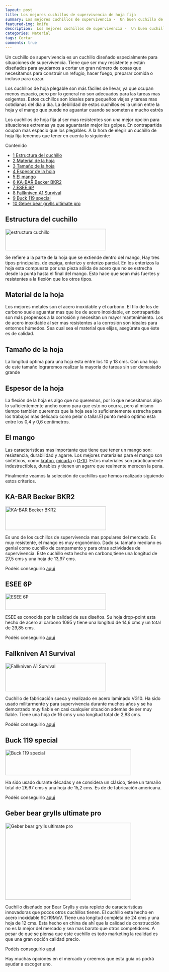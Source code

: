 ```yaml
---
layout: post
title: Los mejores cuchillos de supervivencia de hoja fija
summary: Los mejores cuchillos de supervivencia -  Un buen cuchillo de supervivencia es una herramienta imprescindible en cualquier situación de supervivencia. Todo lo que necesitas saber para elegir un buen cuchillo, resistente y versátil en cualquier situación.
featured-img: knife
description:  Los mejores cuchillos de supervivencia -  Un buen cuchillo de supervivencia es una herramienta imprescindible en cualquier situación de supervivencia. Todo lo que necesitas saber para elegir un buen cuchillo, resistente y versátil en cualquier situación.
categories: Material
tags: Cortar
comments: true
---
```


<p>
Un cuchillo de supervivencia es un cuchillo diseñado especialmente para situaciones de supervivencia. Tiene que ser muy resistente y están diseñados para ayudarnos a cortar un gran número de cosas que necesitamos para construir un refugio, hacer fuego, preparar comida o incluso para cazar.
</p>

<p>Los cuchillos de hoja plegable son más fáciles de llevar, ya que ocupan menos espacio, pero por lo general no son adecuados para las tareas mas exigentes. Estos cuchillos son ideales para pequeños viajes y tareas mas cotidianas del día a día. La debilidad de estos cuchillos es la unión entre la hoja y el mango que puede no aguantar cuando se someten a mucho estrés</p>

<p>
Los cuchillos de hoja fija al ser mas resistentes son una mejor opción para situaciones extremas ya que aguantarán mejor los golpes. En contrapartida ocupan mas espacio que los plegables. A la hora de elegir un cuchillo de hoja fija tenemos que tener en cuenta lo siguiente:
</p>

<div id="toc_container">
    <p class="toc_title">Contenido</p>
    <ul class="toc_list">
        <li><a href="#header1">1 Estructura del cuchillo</a></li>
        <li><a href="#header2">2 Material de la hoja</a></li>
        <li><a href="#header3">3 Tamaño de la hoja</a></li>
        <li><a href="#header4">4 Espesor de la hoja</a></li>
        <li><a href="#header5">5 El mango</a></li>
        <li><a href="#header6">6 KA-BAR Becker BKR2</a></li>
        <li><a href="#header7">7 ESEE 6P</a></li>
        <li><a href="#header8">8 Fallkniven A1 Survival</a></li>
        <li><a href="#header9">9 Buck 119 special</a></li>
        <li><a href="#header10">10 Geber bear grylls ultimate pro</a></li>
    </ul>
</div>

<h2 id="header1">Estructura del cuchillo</h2>

<img border="0" src="{{ '/assets/img/posts/cuchillo_estructura.png' | absolute_url }}" width="320" height="68" data-original-width="522" data-original-height="111"  alt="estructura cuchillo"/>

<p>Se refiere a la parte de la hoja que se extiende dentro del mango, Hay tres tipos principales, de espiga, enterizo y enterizo parcial. En los enterizos la hoja esta compuesta por una pieza sólida de acero que no se estrecha desde la punta hasta el final del mango. Esto hace que sean más fuertes y resistentes a la flexión que los otros tipos. </p>

<h2 id="header2">Material de la hoja</h2>

<p>
Los mejores metales son el acero inoxidable y el carbono. El filo de los de carbono suele aguantar mas que los de acero inoxidable, en contrapartida son más propensos a la corrosión y necesitan un mayor mantenimiento. Los de acero inoxidable al ser mas resistentes a la corrosión son ideales para entornos húmedos. Sea cual sea el material que elijas, asegúrate que éste es de calidad.
</p>

<h2 id="header3">Tamaño de la hoja</h2>

<p>La longitud optima para una hoja esta entre los 10 y 18 cms. Con una hoja de este tamaño lograremos realizar la mayoría de tareas sin ser demasiado grande</p>

<h2 id="header4">Espesor de la hoja</h2>

<p>
La flexión de la hoja es algo que no queremos, por lo que necesitamos algo lo suficientemente ancho como para que esto no ocurra, pero al mismo tiempo también queremos que la hoja sea lo suficientemente estrecha para los trabajos más delicado como pelar o tallar.El punto medio optimo esta entre los 0,4 y 0,6 centímetros.
</p>

<h2 id="header5">El mango</h2>

<p>
Las características mas importante que tiene que tener un mango son: resistencia, durabilidad y agarre. Los mejores materiales para el mango son sintéticos, como <a href="https://en.wikipedia.org/wiki/Kraton_(polymer)" target="_blank">kraton</a>, <a href="https://en.wikipedia.org/wiki/Micarta" target="_blank">micarta</a> o <a href="https://en.wikipedia.org/wiki/G10_(material)" target="_blank">G-10</a>. Estos materiales son prácticamente indestructibles, durables y tienen un agarre que realmente merecen la pena.
</p>

<p>
Finalmente veamos la selección de cuchillos que hemos realizado siguiendo estos criterios.
</p>


<h2 id="header6">KA-BAR Becker BKR2</h2>

<img border="0" src="{{ '/assets/img/posts/cu_kabar.jpg' | absolute_url }}" width="320" height="75" data-original-width="800" data-original-height="187" alt="KA-BAR Becker BKR2"/>

<p>
Es uno de los cuchillos de supervivencia mas populares del mercado. Es muy resistente, el mango es muy ergonómico. Dado su tamaño mediano es genial como cuchillo de campamento y para otras actividades de supervivencia. Este cuchillo esta hecho en carbono,tiene una longitud de 27,5 cms y una hoja de 13,97 cms.
</p>

Podéis conseguirlo <a target="_blank" href="https://www.amazon.es/gp/product/B001N1DPDE/ref=as_li_tl?ie=UTF8&camp=3638&creative=24630&creativeASIN=B001N1DPDE&linkCode=as2&tag=tdspvv-21&linkId=5cdc86a773dba62a50409852262a1181">aqui</a><img src="//ir-es.amazon-adsystem.com/e/ir?t=todosupervi05-21&l=am2&o=30&a=B001N1DPDE" width="1" height="1" border="0" alt="KA-BAR Becker BKR2" style="border:none !important; margin:0px !important;" />


<h2 id="header7">ESEE 6P</h2>

<img border="0" src="{{ '/assets/img/posts/cu_esee.jpg' | absolute_url }}" width="320" height="52" data-original-width="800" data-original-height="131" alt="ESEE 6P"/>

<p>
ESEE es conocida por la calidad de sus diseños. Su hoja drop-point esta hecho de acero al carbono 1095 y tiene una longitud de 14,6 cms y un total de 29,85 cms.

</p>

Podéis conseguirlo <a target="_blank" href="https://www.amazon.es/gp/product/B00GX8ZYMM/ref=as_li_tl?ie=UTF8&camp=3638&creative=24630&creativeASIN=B00GX8ZYMM&linkCode=as2&tag=tdspvv-21&linkId=8a4e85970bad9cfea357c2f0fefbdd37">aqui</a><img src="//ir-es.amazon-adsystem.com/e/ir?t=todosupervi05-21&l=am2&o=30&a=B00GX8ZYMM" width="1" height="1" border="0" alt="ESEE 6P" style="border:none !important; margin:0px !important;" />

<h2 id="header8">Fallkniven A1 Survival</h2>

<img border="0" src="{{ '/assets/img/posts/cu_fall.jpg' | absolute_url }}" width="320" height="90" data-original-width="800" data-original-height="226" alt="Fallkniven A1 Survival">

<p>Cuchillo de fabricación sueca y realizado en acero laminado VG10. Ha sido usado militarmente y para supervivencia durante muchos años y se ha demostrado muy fiable en casi cualquier situación además de ser muy fiable. Tiene una hoja de 16 cms y una longitud total de 2,83 cms.</p>

Podéis conseguirlo <a target="_blank" href="https://www.amazon.es/gp/product/B001DZM482/ref=as_li_tl?ie=UTF8&camp=3638&creative=24630&creativeASIN=B001DZM482&linkCode=as2&tag=tdspvv-21&linkId=2a7a7fc9d1829d3cddac5920bd0e0f91">aquí</a><img src="//ir-es.amazon-adsystem.com/e/ir?t=tdspvv-21&l=am2&o=30&a=B001DZM482" width="1" height="1" border="0" alt="Fallkniven A1 Survival" style="border:none !important; margin:0px !important;" />

<h2 id="header9">Buck 119 special</h2>

<img border="0" src="{{ '/assets/img/posts/cu_buck.jpg' | absolute_url }}" width="400" height="81" data-original-width="850" data-original-height="173" alt="Buck 119 special" />

<p>Ha sido usado durante décadas y se considera un clásico, tiene un tamaño total de 26,67 cms y una hoja de 15,2 cms. Es de de fabricación americana.</p>

Podéis conseguirlo <a target="_blank" href="https://www.amazon.es/gp/product/B002YP3A1K/ref=as_li_tl?ie=UTF8&camp=3638&creative=24630&creativeASIN=B002YP3A1K&linkCode=as2&tag=tdspvv-21&linkId=29175ae2f4dda2582b88fe328af66d0d">aqui</a><img src="//ir-es.amazon-adsystem.com/e/ir?t=todosupervi05-21&l=am2&o=30&a=B002YP3A1K" width="1" height="1" border="0" alt="Buck 119 special" style="border:none !important; margin:0px !important;" />


<h2 id="header10">Geber bear grylls ultimate pro</h2>

<img border="0" src="{{ '/assets/img/posts/cu_bear.jpg' | absolute_url }}" width="400" height="244" data-original-width="800" data-original-height="487" alt="Geber bear grylls ultimate pro">

<p>Cuchillo diseñado por Bear Grylls y esta repleto de características innovadoras que pocos otros cuchillos tienen. El cuchillo esta hecho en acero inoxidable 9Cr19MoV.
 Tiene una longitud completa de 24 cms y una hoja de 12 cms. Esta hecho en china de ahí que la calidad de construcción no es la mejor del mercado y sea mas barato que otros competidores. A pesar de que se piensa que este cuchillo es todo marketing la realidad es que una gran opción calidad precio.</p>

Podéis conseguirlo <a target="_blank" href="https://www.amazon.es/gp/product/B074PRZCPX/ref=as_li_tl?ie=UTF8&camp=3638&creative=24630&creativeASIN=B074PRZCPX&linkCode=as2&tag=tdspvv-21&linkId=7c76a917f2febdc1bd29ee207175f058">aqui</a><img src="//ir-es.amazon-adsystem.com/e/ir?t=todosupervi05-21&l=am2&o=30&a=B074PRZCPX" width="1" height="1" border="0" alt="Geber bear grylls ultimate pro" style="border:none !important; margin:0px !important;" />

<p>Hay muchas opciones en el mercado y creemos que esta guía os podrá ayudar a escoger uno. </p>


